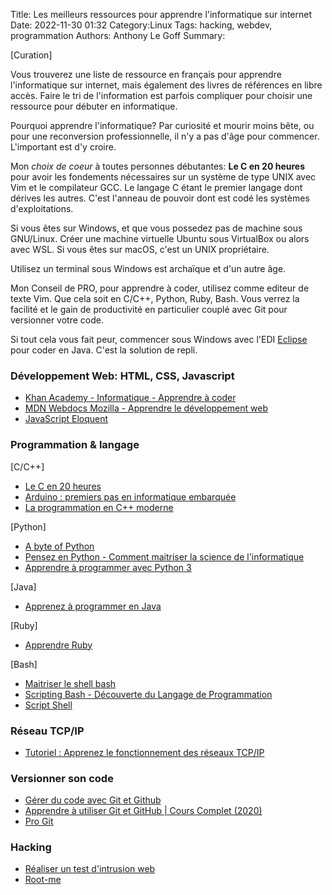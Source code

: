 Title: Les meilleurs ressources pour apprendre l'informatique sur internet
Date: 2022-11-30 01:32
Category:Linux
Tags: hacking, webdev, programmation
Authors: Anthony Le Goff
Summary:

[Curation]

Vous trouverez une liste de ressource en français pour apprendre l'informatique sur internet, mais également des livres de références en libre accès. Faire le tri de l'information est parfois compliquer pour choisir une ressource pour débuter en informatique.

Pourquoi apprendre l'informatique? Par curiosité et mourir moins bête, ou pour une reconversion professionnelle, il n'y a pas d'âge pour commencer. L'important est d'y croire.

Mon *choix de coeur* à toutes personnes débutantes: **Le C en 20 heures** pour avoir les fondements nécessaires sur un système de type UNIX avec Vim et le compilateur GCC. Le langage C étant le premier langage dont dérives les autres. C'est l'anneau de pouvoir dont est codé les systèmes d'exploitations.

Si vous êtes sur Windows, et que vous possedez pas de machine sous GNU/Linux. Créer une machine virtuelle Ubuntu sous VirtualBox ou alors avec WSL. Si vous êtes sur macOS, c'est un UNIX propriétaire.

Utilisez un terminal sous Windows est archaïque et d'un autre âge.

Mon Conseil de PRO, pour apprendre à coder, utilisez comme editeur de texte Vim. Que cela soit en C/C++, Python, Ruby, Bash. Vous verrez la facilité et le gain de productivité en particulier couplé avec Git pour versionner votre code. 

Si tout cela vous fait peur, commencer sous Windows avec l'EDI [Eclipse](https://www.eclipse.org/downloads/download.php?file=/oomph/epp/2022-09/R/eclipse-inst-jre-win64.exe) pour coder en Java. C'est la solution de repli.

### Développement Web: HTML, CSS, Javascript

* [Khan Academy - Informatique - Apprendre à coder](https://fr.khanacademy.org/computing/computer-programming)
* [MDN Webdocs Mozilla - Apprendre le développement web](https://developer.mozilla.org/fr/docs/Learn)
* [JavaScript Eloquent](https://fr.eloquentjavascript.net/contents.html)

### Programmation & langage

[C/C++]

* [Le C en 20 heures](https://archives.framabook.org/le-c-en-20-heures-2/index.html)
* [Arduino : premiers pas en informatique embarquée](https://zestedesavoir.com/tutoriels/686/arduino-premiers-pas-en-informatique-embarquee/)
* [La programmation en C++ moderne](https://zestedesavoir.com/tutoriels/822/la-programmation-en-c-moderne/)

[Python]

* [A byte of Python](https://rgilliotte.gitbook.io/byte-of-python/)
* [Pensez en Python - Comment maitriser la science de l'informatique](https://allen-downey.developpez.com/livres/python/pensez-python/)
* [Apprendre à programmer avec Python 3](https://inforef.be/swi/python.htm)

[Java]

* [Apprenez à programmer en Java](http://sdz.tdct.org/sdz/apprenez-a-programmer-en-java.html)

[Ruby]

* [Apprendre Ruby](https://grafikart.fr/formations/ruby)

[Bash]

* [Maitriser le shell bash](https://www.fun-mooc.fr/fr/cours/maitriser-le-shell-bash/)
* [Scripting Bash - Découverte du Langage de Programmation](https://fr.coursera.org/projects/programmation-bash)
* [Script Shell](https://linux.goffinet.org/administration/scripts-shell/)

### Réseau TCP/IP

* [Tutoriel : Apprenez le fonctionnement des réseaux TCP/IP](http://sdz.tdct.org/sdz/apprenez-le-fonctionnement-des-reseaux-tcp-ip.html)

### Versionner son code

* [Gérer du code avec Git et Github](https://openclassrooms.com/fr/courses/7162856-gerez-du-code-avec-git-et-github)
* [Apprendre à utiliser Git et GitHub | Cours Complet (2020)](https://www.pierre-giraud.com/git-github-apprendre-cours/)
* [Pro Git](https://git-scm.com/book/fr/v2)

### Hacking

* [Réaliser un test d'intrusion web](https://openclassrooms.com/fr/courses/7727176-realisez-un-test-dintrusion-web)
* [Root-me](https://www.root-me.org/?lang=fr)

